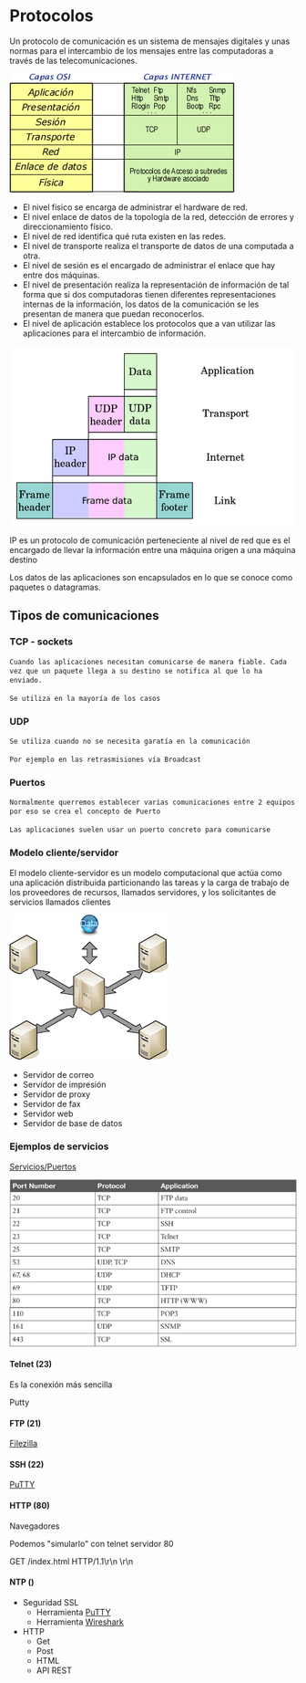 # Protocolos


Un protocolo de comunicación  es un sistema de mensajes digitales  y unas normas para el intercambio de  los mensajes entre las computadoras a través de las telecomunicaciones.



![Capas OSI](./images/Capas_OSI.png)


* El nivel físico se encarga de administrar el hardware de red.
* El nivel enlace de datos de la topología de la red, detección de errores y direccionamiento físico.
* El nivel de red identifica qué ruta existen en las redes.
* El nivel de transporte  realiza el transporte de datos de una computada a otra.
* El nivel de sesión es el encargado de administrar el enlace que hay entre dos máquinas.
* El nivel de presentación  realiza  la representación de información de tal forma que si dos computadoras  tienen diferentes representaciones internas de la información, los datos de la comunicación se les presentan de manera  que puedan reconocerlos.
* El nivel de aplicación  establece los protocolos que a van utilizar las aplicaciones  para el intercambio de información.


![](./images/800px-UDP_encapsulation.svg.png)

IP es un protocolo de comunicación perteneciente  al  nivel de red que es el encargado de llevar la información entre una máquina origen a una máquina destino

Los datos de las aplicaciones son encapsulados en lo que se conoce como paquetes o datagramas. 



## Tipos de comunicaciones

### TCP - sockets
    Cuando las aplicaciones necesitan comunicarse de manera fiable. Cada vez que un paquete llega a su destino se notifica al que lo ha enviado. 
    
    Se utiliza en la mayoría de los casos
    
### UDP 
    Se utiliza cuando no se necesita garatía en la comunicación
    
    Por ejemplo en las retrasmisiones vía Broadcast
    
    
### Puertos


    Normalmente querremos establecer varias comunicaciones entre 2 equipos por eso se crea el concepto de Puerto

    Las aplicaciones suelen usar un puerto concreto para comunicarse
    
    
### Modelo cliente/servidor

El modelo cliente-servidor es un modelo computacional que actúa como una aplicación distribuida particionando las tareas y la carga de trabajo de los proveedores de recursos, llamados servidores, y los solicitantes de servicios llamados clientes

![](./images/Servidores.png)

* Servidor de correo
* Servidor de impresión
* Servidor de proxy
* Servidor de fax
* Servidor web
* Servidor de base de datos

### Ejemplos de servicios

[Servicios/Puertos](https://en.wikipedia.org/wiki/List_of_TCP_and_UDP_port_numbers)

![Protocolos.jpg](./images/Protocolos.jpg)

#### Telnet (23)

Es la conexión más sencilla

Putty

#### FTP (21)

[Filezilla](https://filezilla-project.org/)

#### SSH (22)

[PuTTY](https://www.chiark.greenend.org.uk/~sgtatham/putty/latest.html)

#### HTTP (80)

Navegadores

Podemos "simularlo" con telnet servidor 80

GET /index.html HTTP/1.1\r\n
\r\n



#### NTP ()

* Seguridad  SSL
  * Herramienta [PuTTY](https://www.chiark.greenend.org.uk/~sgtatham/putty/latest.html)
  * Herramienta [Wireshark](https://www.wireshark.org/)
* HTTP
  * Get
  * Post
  * HTML
  * API REST
